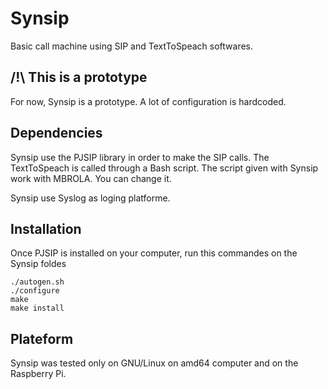 # Synsip
Basic call machine using SIP and TextToSpeach softwares.

## /!\ This is a prototype
For now, Synsip is a prototype. A lot of configuration is hardcoded.

## Dependencies

Synsip use the PJSIP library in order to make the SIP calls.
The TextToSpeach is called through a Bash script. The script given with Synsip work with MBROLA.
You can change it.

Synsip use Syslog as loging platforme.

## Installation

Once PJSIP is installed on your computer, run this commandes on the Synsip foldes
```
./autogen.sh
./configure
make
make install
```

## Plateform

Synsip was tested only on GNU/Linux on amd64 computer and on the Raspberry Pi.
